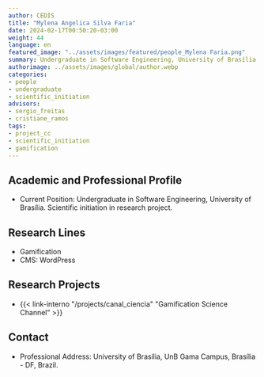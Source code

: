 ```yaml
---
author: CEDIS
title: "Mylena Angelica Silva Faria"
date: 2024-02-17T00:50:20-03:00
weight: 44
language: en
featured_image: "../assets/images/featured/people_Mylena Faria.png"
summary: Undergraduate in Software Engineering, University of Brasília
authorimage: ../assets/images/global/author.webp
categories: 
- people
- undergraduate
- scientific_initiation
advisors:
- sergio_freitas
- cristiane_ramos
tags: 
- project_cc
- scientific_initiation
- gamification
---
```

## Academic and Professional Profile
- Current Position: Undergraduate in Software Engineering, University of Brasília. Scientific initiation in research project.

## Research Lines
- Gamification
- CMS: WordPress

## Research Projects
- {{< link-interno "/projects/canal_ciencia" "Gamification Science Channel" >}}

## Contact
- Professional Address: University of Brasília, UnB Gama Campus, Brasília - DF, Brazil.
